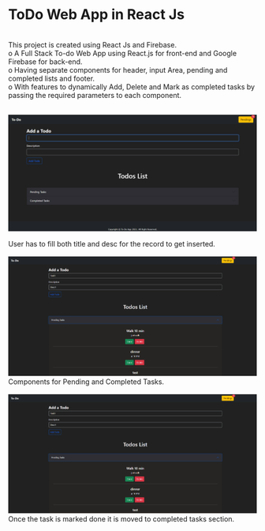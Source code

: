 # ToDo Web App in React Js
</br>
This project is created using React Js and Firebase.</br>
o	A Full Stack To-do Web App using React.js for front-end and Google Firebase for back-end. </br> 
o	Having separate components for header, input Area, pending and completed lists and footer. </br>
o	With features to dynamically Add, Delete and Mark as completed tasks by passing the required parameters to each component. </br>
</br>

![Screenshot](https://github.com/styxOO7/ToDo-Web-App/blob/master/githubImages/1.png) 

User has to fill both title and desc for the record to get inserted.</br>
</br>
![Screenshot](https://github.com/styxOO7/ToDo-Web-App/blob/master/githubImages/2.png)
</br>
Components for Pending and Completed Tasks.</br>
</br>
![Screenshot](https://github.com/styxOO7/ToDo-Web-App/blob/master/githubImages/3.png)
Once the task is marked done it is moved to completed tasks section.</br>
